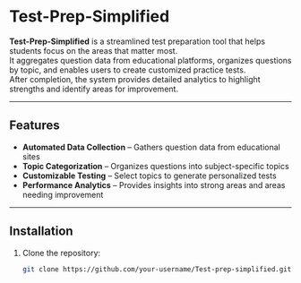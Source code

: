 # Test-Prep-Simplified

**Test-Prep-Simplified** is a streamlined test preparation tool that helps students focus on the areas that matter most.  
It aggregates question data from educational platforms, organizes questions by topic, and enables users to create customized practice tests.  
After completion, the system provides detailed analytics to highlight strengths and identify areas for improvement.  

---

## Features
- **Automated Data Collection** – Gathers question data from educational sites  
- **Topic Categorization** – Organizes questions into subject-specific topics  
- **Customizable Testing** – Select topics to generate personalized tests  
- **Performance Analytics** – Provides insights into strong areas and areas needing improvement  

---

## Installation
1. Clone the repository:
   ```bash
   git clone https://github.com/your-username/Test-prep-simplified.git
